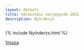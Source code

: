 ```yaml
---
layout: default
title: Választási névjegyzék 2022
description: Nyírderzs
---
```


{% include Nyiirderzs.html %}

[Vissza](./)